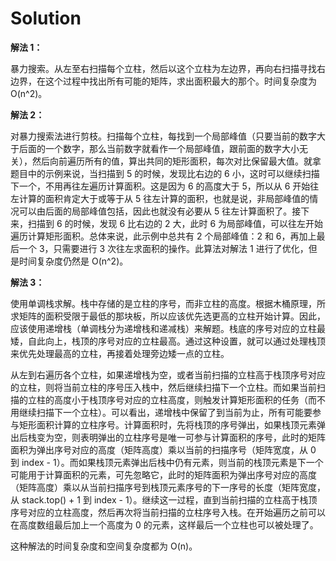 # Solution

**解法 1：**

暴力搜索。从左至右扫描每个立柱，然后以这个立柱为左边界，再向右扫描寻找右边界，在这个过程中找出所有可能的矩阵，求出面积最大的那个。时间复杂度为 O(n^2)。

**解法 2：**

对暴力搜索法进行剪枝。扫描每个立柱，每找到一个局部峰值（只要当前的数字大于后面的一个数字，那么当前数字就看作一个局部峰值，跟前面的数字大小无关），然后向前遍历所有的值，算出共同的矩形面积，每次对比保留最大值。就拿题目中的示例来说，当扫描到 5 的时候，发现比右边的 6 小，这时可以继续扫描下一个，不用再往左遍历计算面积。这是因为 6 的高度大于 5，所以从 6 开始往左计算的面积肯定大于或等于从 5 往左计算的面积，也就是说，非局部峰值的情况可以由后面的局部峰值包括，因此也就没有必要从 5 往左计算面积了。接下来，扫描到 6 的时候，发现 6 比右边的 2 大，此时 6 为局部峰值，可以往左开始遍历计算矩形面积。总体来说，此示例中总共有 2 个局部峰值：2 和 6，再加上最后一个 3，只需要进行 3 次往左求面积的操作。此算法对解法 1 进行了优化，但是时间复杂度仍然是 O(n^2)。

**解法 3：**

使用单调栈求解。栈中存储的是立柱的序号，而非立柱的高度。根据木桶原理，所求矩阵的面积受限于最低的那块板，所以应该优先选更高的立柱开始计算。因此，应该使用递增栈（单调栈分为递增栈和递减栈）来解题。栈底的序号对应的立柱最矮，自此向上，栈顶的序号对应的立柱最高。通过这种设置，就可以通过处理栈顶来优先处理最高的立柱，再接着处理旁边矮一点的立柱。

从左到右遍历各个立柱，如果递增栈为空，或者当前扫描的立柱高于栈顶序号对应的立柱，则将当前立柱的序号压入栈中，然后继续扫描下一个立柱。而如果当前扫描的立柱的高度小于栈顶序号对应的立柱高度，则触发计算矩形面积的任务（而不用继续扫描下一个立柱）。可以看出，递增栈中保留了到当前为止，所有可能要参与矩形面积计算的立柱序号。计算面积时，先将栈顶的序号弹出，如果栈顶元素弹出后栈变为空，则表明弹出的立柱序号是唯一可参与计算面积的序号，此时的矩阵面积为弹出序号对应的高度（矩阵高度）乘以当前的扫描序号（矩阵宽度，从 0 到 index - 1）。而如果栈顶元素弹出后栈中仍有元素，则当前的栈顶元素是下一个可能用于计算面积的元素，可先忽略它，此时的矩阵面积为弹出序号对应的高度（矩阵高度）乘以从当前扫描序号到栈顶元素序号的下一序号的长度（矩阵宽度，从 stack.top() + 1 到 index - 1）。继续这一过程，直到当前扫描的立柱高于栈顶序号对应的立柱高度，然后再次将当前扫描的立柱序号入栈。在开始遍历之前可以在高度数组最后加上一个高度为 0 的元素，这样最后一个立柱也可以被处理了。

这种解法的时间复杂度和空间复杂度都为 O(n)。